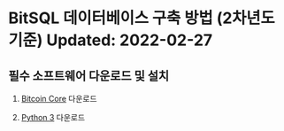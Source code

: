 # BitSQL 데이터베이스 구축 방법 (2차년도 기준) Updated: 2022-02-27

## 필수 소프트웨어 다운로드 및 설치

1. [Bitcoin Core](https://bitcoin.org/en/download) 다운로드

2. [Python 3](https://www.python.org/downloads/) 다운로드

##
